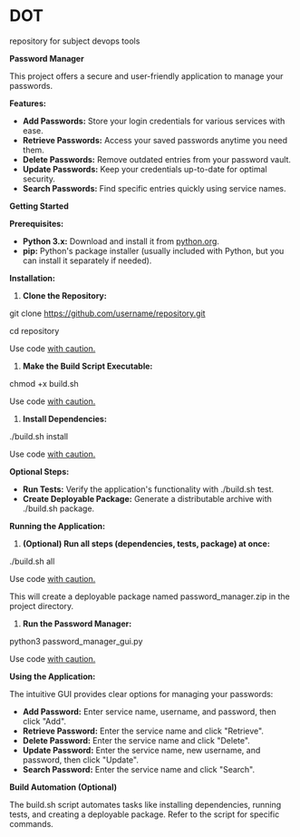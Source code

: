 # DOT
repository for subject  devops tools


**Password Manager**

This project offers a secure and user-friendly application to manage your passwords.

**Features:**

- **Add Passwords:** Store your login credentials for various services with ease.
- **Retrieve Passwords:** Access your saved passwords anytime you need them.
- **Delete Passwords:** Remove outdated entries from your password vault.
- **Update Passwords:** Keep your credentials up-to-date for optimal security.
- **Search Passwords:** Find specific entries quickly using service names.

**Getting Started**

**Prerequisites:**

- **Python 3.x:** Download and install it from [python.org](https://www.python.org/).
- **pip:** Python's package installer (usually included with Python, but you can install it separately if needed).

**Installation:**

1. **Clone the Repository:**

git clone <https://github.com/username/repository.git>

cd repository

Use code [with caution.](/faq#coding)

1. **Make the Build Script Executable:**

chmod +x build.sh

Use code [with caution.](/faq#coding)

1. **Install Dependencies:**

./build.sh install

Use code [with caution.](/faq#coding)

**Optional Steps:**

- **Run Tests:** Verify the application's functionality with ./build.sh test.
- **Create Deployable Package:** Generate a distributable archive with ./build.sh package.

**Running the Application:**

1. **(Optional) Run all steps (dependencies, tests, package) at once:**

./build.sh all

Use code [with caution.](/faq#coding)

This will create a deployable package named password_manager.zip in the project directory.

1. **Run the Password Manager:**

python3 password_manager_gui.py

Use code [with caution.](/faq#coding)

**Using the Application:**

The intuitive GUI provides clear options for managing your passwords:

- **Add Password:** Enter service name, username, and password, then click "Add".
- **Retrieve Password:** Enter the service name and click "Retrieve".
- **Delete Password:** Enter the service name and click "Delete".
- **Update Password:** Enter the service name, new username, and password, then click "Update".
- **Search Password:** Enter the service name and click "Search".

**Build Automation (Optional)**

The build.sh script automates tasks like installing dependencies, running tests, and creating a deployable package. Refer to the script for specific commands.

